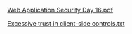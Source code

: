[Web Application Security Day 16.pdf](https://github.com/fengsujie/Web-Application-Security-Day-16/files/9539974/Web.Application.Security.Day.16.pdf)



[Excessive trust in client-side controls.txt](https://github.com/fengsujie/Web-Application-Security-Day-16/files/9539975/Excessive.trust.in.client-side.controls.txt)
